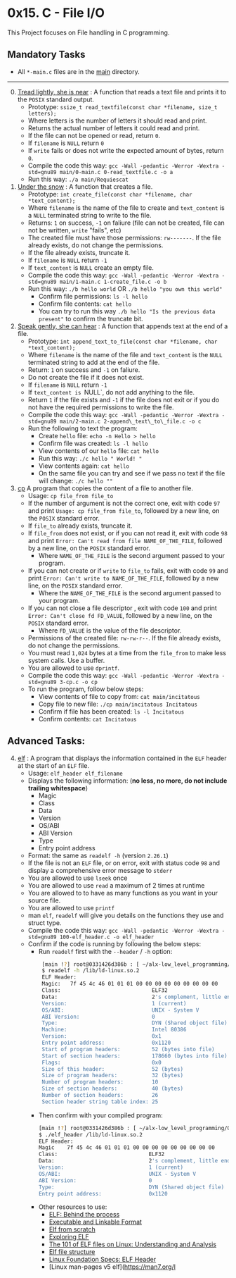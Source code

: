 # 0x15. C - File I/O

This Project focuses on File handling in C programming.

## Mandatory Tasks

- All `*-main.c` files are in the [main](./main) directory.

---

0. [Tread lightly, she is near](./0-read_textfile.c) : A function that reads a text file and prints it to the `POSIX` standard output.
	- Prototype: `ssize_t read_textfile(const char *filename, size_t letters);`
	- Where letters is the number of letters it should read and print.
	- Returns the actual number of letters it could read and print.
	- If the file can not be opened or read, return `0`.
	- If `filename` is `NULL` return `0`
	- If `write` fails or does not write the expected amount of bytes, return `0`.
	- Compile the code this way: `gcc -Wall -pedantic -Werror -Wextra -std=gnu89 main/0-main.c 0-read_textfile.c -o a`
	- Run this way: `./a main/Requiescat`
1. [Under the snow](./1-create_file.c) : A function that creates a file.
	- Prototype: `int create_file(const char *filename, char *text_content);`
	- Where `filename` is the name of the file to create and `text_content` is a `NULL` terminated string to write to the file.
	- Returns: `1` on success, `-1` on faliure (file can not be created, file can not be written, `write` "fails", etc)
	- The created file must have those permissions: `rw-------`. If the file already exists, do not change the permissions.
	- If the file already exists, truncate it.
	- If `filename` is `NULL` return `-1`
	- If `text_content` is `NULL` create an empty file.
	- Compile the code this way: `gcc -Wall -pedantic -Werror -Wextra -std=gnu89 main/1-main.c 1-create_file.c -o b`
	- Run this way: `./b hello world` OR `./b hello "you own this world"`
		- Confirm file permissions: `ls -l hello`
		- Confirm file contents: `cat hello`
		- You can try to run this way `./b hello "Is the previous data present"` to confirm the truncate bit.
2. [Speak gently, she can hear](./2-append_text_to_file.c) : A function that appends text at the end of a file.
	- Prototype: `int append_text_to_file(const char *filename, char *text_content);`
	- Where `filename` is the name of the file and `text_content` is the `NULL` terminated string to add at the end of the file.
	- Return: `1` on success and `-1` on faliure.
	- Do not create the file if it does not exist.
	- If `filename` is `NULL` return `-1`
	- If `text_content is `NULL`, do not add anything to the file.
	- Return `1` if the file exists and `-1` if the file does not exit or if you do not have the required permissions to write the file.
	- Compile the code this way: `gcc -Wall -pedantic -Werror -Wextra -std=gnu89 main/2-main.c 2-append\_text\_to\_file.c -o c`
	- Run the following to text the program:
		- Create `hello` file: `echo -n Hello > hello`
		- Confirm file was created: `ls -l hello`
		- View contents of our `hello` file: `cat hello`
		- Run this way: `./c hello " World!
		"`
		- View contents again: `cat hello`
		- On the same file you can try and see if we pass no text if the file will change: `./c hello ""`
3. [cp](./3-cp.c) A program that copies the content of a file to another file.
	- Usage: `cp file_from file_to`
	- If the number of argument is not the correct one, exit with code `97` and print `Usage: cp file_from file_to`, followed by a new line, on the `POSIX` standard error.
	- If `file_to` already exists, truncate it.
	- If `file_from` does not exist, or if you can not read it, exit with code `98` and print `Error: Can't read from file NAME_OF_THE_FILE`, followed by a new line, on the `POSIX` standard error.
		- Where `NAME_OF_THE_FILE` is the second argument passed to your program.
	- If you can not create or if `write` to `file_to` fails, exit with code `99` and print `Error: Can't write to NAME_OF_THE_FILE`, followed by a new line, on the `POSIX` standard error.
		- Where the `NAME_OF_THE_FILE` is the second argument passed to your program.
	- If you can not close a file descriptor , exit with code `100` and print `Error: Can't close fd FD_VALUE`, followed by a new line, on the `POSIX` standard error.
		- Where `FD_VALUE` is the value of the file descriptor.
	- Permissions of the created file: `rw-rw-r--`. If the file already exists, do not change the permissions.
	- You must read `1,024` bytes at a time from the `file_from` to make less system calls. Use a buffer.
	- You are allowed to use `dprintf`.
	- Compile the code this way: `gcc -Wall -pedantic -Werror -Wextra -std=gnu89 3-cp.c -o cp`
	- To run the program, follow below steps:
		- View contents of file to copy from: `cat main/incitatous`
		- Copy file to new file: `./cp main/incitatous Incitatous`
		- Confirm if file has been created: `ls -l Incitatous`
		- Confirm contents: `cat Incitatous`

## Advanced Tasks:

4. [elf](./100-elf_header.c) : A program that displays the information contained in the `ELF` header at the start of an `ELF` file.
	- Usage: `elf_header elf_filename`
	- Displays the following information: (**no less, no more, do not include trailing whitespace**)
		- Magic
		- Class
		- Data
		- Version
		- OS/ABI
		- ABI Version
		- Type
		- Entry point address
	- Format: the same as `readelf -h` (version `2.26.1`)
	- If the file is not an `ELF` file, or on error, exit with status code `98` and display a comprehensive error message to `stderr`
	- You are allowed to use `lseek` once
	- You are allowed to use `read` a maximum of 2 times at runtime
	- You are allowed to to have as many functions as you want in your source file.
	- You are allowed to use `printf`
	- man `elf`, `readelf` will give you details on the functions they use and struct type.
	- Compile the code this way: `gcc -Wall -pedantic -Werror -Wextra -std=gnu89 100-elf_header.c -o elf_header`
	- Confirm if the code is running by following the below steps:
		- Run `readelf` first with the `--header` / `-h` option:
			```sh
			 [main !?] root@0331426d386b : [ ~/alx-low_level_programming/0x15-file_io ] 
			 $ readelf -h /lib/ld-linux.so.2
			 ELF Header:
			 Magic:   7f 45 4c 46 01 01 01 00 00 00 00 00 00 00 00 00 
			 Class:                             ELF32
			 Data:                              2's complement, little endian
			 Version:                           1 (current)
			 OS/ABI:                            UNIX - System V
			 ABI Version:                       0
			 Type:                              DYN (Shared object file)
			 Machine:                           Intel 80386
			 Version:                           0x1
			 Entry point address:               0x1120
			 Start of program headers:          52 (bytes into file)
			 Start of section headers:          178660 (bytes into file)
			 Flags:                             0x0
			 Size of this header:               52 (bytes)
			 Size of program headers:           32 (bytes)
			 Number of program headers:         10
			 Size of section headers:           40 (bytes)
			 Number of section headers:         26
			 Section header string table index: 25
			```
		- Then confirm with your compiled program:
			```sh
			[main !?] root@0331426d386b : [ ~/alx-low_level_programming/0x15-file_io ] 
			$ ./elf_header /lib/ld-linux.so.2 
			ELF Header:
			Magic    7f 45 4c 46 01 01 01 00 00 00 00 00 00 00 00 00
			Class:                             ELF32
			Data:                              2's complement, little endian
			Version:                           1 (current)
			OS/ABI:                            UNIX - System V
			ABI Version:                       0
			Type:                              DYN (Shared object file)
			Entry point address:               0x1120
			```
		- Other resources to use:
			- [ELF: Behind the process](https://www.cs.swarthmore.edu/~kwebb/cs31/s15/bucs/elf.html)
			- [Executable and Linkable Format](https://en.wikipedia.org/wiki/Executable_and_Linkable_Format)
			- [Elf from scratch](https://www.conradk.com/codebase/2017/05/28/elf-from-scratch/)
			- [Exploring ELF](https://www.suchprogramming.com/exploring-elf/)
			- [The 101 of ELF files on Linux: Understanding and Analysis](https://linux-audit.com/elf-binaries-on-linux-understanding-and-analysis/#elf-header)
			- [Elf file structure](https://metabytezero.blogspot.com/2019/10/elf-file-structure.html)
			- [Linux Foundation Specs: ELF Header](https://refspecs.linuxfoundation.org/elf/gabi4+/ch4.eheader.html)
			- [Linux man-pages v5 elf](https://man7.org/l
